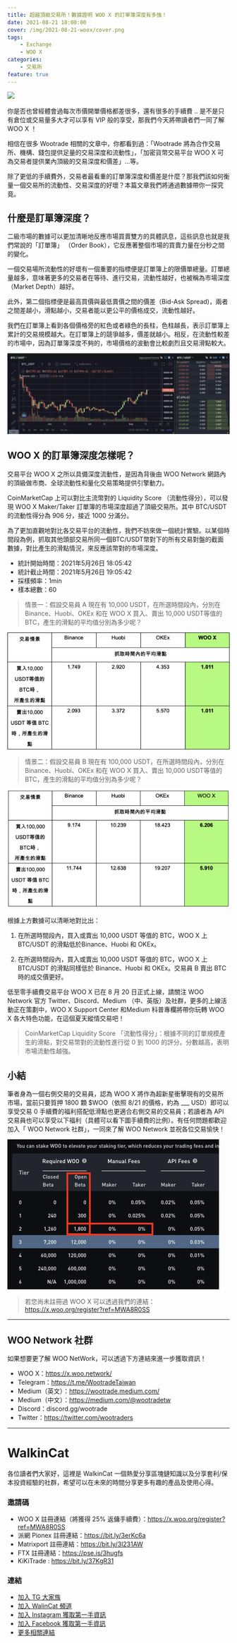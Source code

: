 ```yaml
---
title: 超越頂級交易所！數據證明 WOO X 的訂單簿深度有多強！
date: 2021-08-21 18:00:00
cover: /img/2021-08-21-woox/cover.png
tags:
    - Exchange
    - WOO X
categories:
    - 交易所
feature: true
---
```


<img src="/img/2021-08-21-woox/cover.png">

你是否也曾經體會過每次市價開單價格都差很多，還有很多的手續費 .. 是不是只有倉位或交易量多大才可以享有 VIP 般的享受，那我們今天將帶讀者們一同了解 WOO X ！

相信在很多 Wootrade 相關的文章中，你都看到過：「Wootrade 將為合作交易所、機構、錢包提供足量的交易深度和流動性」，「加密貨幣交易平台 WOO X 可為交易者提供業內頂級的交易深度和價差」...等。

除了更低的手續費外，交易者最看重的訂單簿深度和價差是什麼？那我們該如何衡量一個交易所的流動性、交易深度的好壞？本篇文章我們將通過數據帶你一探究竟。

## 什麼是訂單簿深度？
二級市場的數據可以更加清晰地反應市場買賣雙方的具體訊息，這些訊息也就是我們常說的「訂單簿」 （Order Book），它反應著整個市場的買賣力量在分秒之間的變化。

一個交易場所流動性的好壞有一個重要的指標便是訂單簿上的限價單總量。訂單總量越多，意味著更多的交易者在等待、進行交易，流動性越好，也被稱為市場深度（Market Depth）越好。

此外，第二個指標便是最高買價與最低賣價之間的價差（Bid-Ask Spread)，兩者之間差越小，滑點越小，交易者能以更公平的價格成交，流動性越好。

我們在訂單簿上看到各個價格旁的紅色或者綠色的長柱，色柱越長，表示訂單簿上累計的交易規模越大。在訂單簿上的競爭越多，價差就越小。相反，在流動性較差的市場中，因為訂單簿深度不夠的，市場價格的波動會比較劇烈且交易滑點較大。

<img src="/img/2021-08-21-woox/trade.png">

## WOO X 的訂單簿深度怎樣呢？

交易平台 WOO X 之所以具備深度流動性，是因為背後由 WOO Network 網路內的頂級做市商、全球流動性和量化交易策略提供引擎動力。

CoinMarketCap 上可以對比主流幣對的 Liquidity Score （流動性得分），可以發現 WOO X Maker/Taker 訂單簿的市場深度超過了頂級交易所。其中 BTC/USDT 的流動性得分為 906 分，接近 1000 分滿分。

為了更加直觀地對比各交易平台的流動性，我們不妨來做一個統計實驗。以某個時間段為例，抓取其他頭部交易所同一個BTC/USDT幣對下的所有交易對盤的截面數據，對比產生的滑點情況，來反應該幣對的市場深度。

- 統計開始時間：2021年5月26日 18:05:42
- 統計截止時間：2021年5月26日 19:05:42
- 採樣頻率：1min
- 樣本總數：60

> 情景一：假設交易員 A 現在有 10,000 USDT，在所選時間段內，分別在 Binance、Huobi、OKEx 和在 WOO X 買入、賣出 10,000 USDT等值的 BTC，產生的滑點的平均值分別為多少呢？

<img src="/img/2021-08-21-woox/1.png">

> 情景二：假設交易員 B 現在有 100,000 USDT，在所選時間段內，分別在 Binance、Huobi、OKEx 和在 WOO X 買入、賣出 10,000 USDT等值的 BTC，產生的滑點的平均值分別為多少呢？

<img src="/img/2021-08-21-woox/2.png">

根據上方數據可以清晰地對比出：
1. 在所選時間段內，買入或賣出 10,000 USDT 等值的 BTC，WOO X 上 BTC/USDT 的滑點低於Binance、Huobi 和 OKEx。

2. 在所選時間段內，買入或賣出 10,000 USDT 等值的 BTC，WOO X 上 BTC/USDT 的滑點同樣低於 Binance、Huobi 和 OKEx。交易員 B 賣出 BTC 時的成交價更好。

低至零手續費交易平台 WOO X 已在 8 月 20 日正式上線，請關注 WOO Network 官方 Twitter、Discord、Medium （中、英版）及社群，更多的上線活動正在策劃中，WOO X Support Center 和Medium 科普專欄將帶你玩轉 WOO X 各大特色功能，在這個夏天縱情交易吧！

> CoinMarketCap Liquidity Score 「流動性得分」：根據不同的訂單規模產生的滑點，對交易幣對的流動性進行從 0 到 1000 的評分。分數越高，表明市場流動性越強。

## 小結
筆者身為一個右側交易的交易員，認為 WOO X 將作為超新星衝擊現有的交易所市場，當前只要質押 1800 顆 $WOO（依照 8/21 的價格，約為 ___ USD）即可以享受交易 0 手續費的福利搭配低滑點也更適合右側交易的交易員；若讀者為 API 交易員也可以享受以下福利（具體可以看下圖手續費的比例）。有任何問題都歡迎加入「 WOO Network 社群」，一同來了解 WOO Network 並祝各位交易愉快！

<img src="/img/2021-08-21-woox/fee.png">

> 若您尚未註冊過 WOO X 可以透過我們的連結：https://x.woo.org/register?ref=MWA8R0SS

---

## WOO Network 社群

如果想要更了解 WOO NetWork，可以透過下方連結來進一步獲取資訊！

- WOO X：https://x.woo.network/
- Telegram：https://t.me/WootradeTaiwan
- Medium（英文）：https://wootrade.medium.com/
- Medium（中文）：https://medium.com/@wootradetw
- Discord：discord.gg/wootrade
- Twitter：https://twitter.com/wootraders

---
# WalkinCat
各位讀者們大家好，這裡是 WalkinCat 一個熱愛分享區塊鏈知識以及分享套利/保本投資經驗的社群，希望可以在未來的時間分享更多有趣的產品及使用心得。

### 邀請碼
- WOO X 註冊連結（將獲得 25% 返傭手續費）：https://x.woo.org/register?ref=MWA8R0SS
- 派網 Pionex 註冊連結：https://bit.ly/3erKc6a
- Matrixport 註冊連結：https://bit.ly/3l231AW
- FTX 註冊連結：https://pse.is/3hugfs
- KiKiTrade : https://bit.ly/37KgR31

### 連結
- [加入 TG 大家族](https://t.me/walkincat)
- [加入 WalinCat 頻道](https://t.me/walkincat2020)
- [加入 Instagram 獲取第一手資訊](https://bit.ly/2TgZ6ou)
- [加入 Facebook 獲取第一手資訊](https://bit.ly/3xMmPMd)
- [更多相關連結](https://linktr.ee/walkincat)